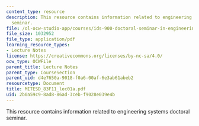 ```yaml
---
content_type: resource
description: This resource contains information related to engineering systems doctoral
  seminar.
file: /ol-ocw-studio-app/courses/ids-900-doctoral-seminar-in-engineering-systems-fall-2011/2b0a59c98ad886ad3cebf9028e039e4b_MITESD_83F11_lec01a.pdf
file_size: 1032952
file_type: application/pdf
learning_resource_types:
- Lecture Notes
license: https://creativecommons.org/licenses/by-nc-sa/4.0/
ocw_type: OCWFile
parent_title: Lecture Notes
parent_type: CourseSection
parent_uid: d4e7650a-9018-f0a6-00af-6e3ab61abeb2
resourcetype: Document
title: MITESD_83F11_lec01a.pdf
uid: 2b0a59c9-8ad8-86ad-3ceb-f9028e039e4b
---
```

This resource contains information related to engineering systems doctoral seminar.